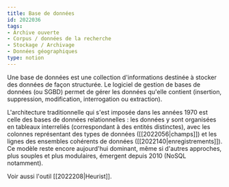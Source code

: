 ```yaml
---
title: Base de données
id: 2022036
tags:
- Archive ouverte
- Corpus / données de la recherche
- Stockage / Archivage
- Données géographiques
type: notion
---
```


Une base de données est une collection d'informations destinée à stocker des données de façon structurée. Le logiciel de gestion de bases de données (ou SGBD) permet de gérer les données qu'elle contient (insertion, suppression, modification, interrogation ou extraction).

L'architecture traditionnelle qui s'est imposée dans les années 1970 est celle des bases de données relationnelles : les données y sont organisées en tableaux interreliés (correspondant à des entités distinctes), avec les colonnes représentant des types de données ([[2022056|champs]]) et les lignes des ensembles cohérents de données ([[2022140|enregistrements]]). Ce modèle reste encore aujourd'hui dominant, même si d'autres approches, plus souples et plus modulaires, émergent depuis 2010 (NoSQL notamment).



Voir aussi l'outil [[2022208|Heurist]].

